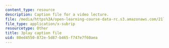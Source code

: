 ```yaml
---
content_type: resource
description: Caption file for a video lecture.
file: /media/https%3A/open-learning-course-data-rc.s3.amazonaws.com/21l-011-the-film-experience-fall-2013/80ed4550872e5d87b465f747e7f60aea_m4ZuXay_qOo.vtt
file_type: application/x-subrip
resourcetype: Other
title: 3play caption file
uid: 80ed4550-872e-5d87-b465-f747e7f60aea
---
```


